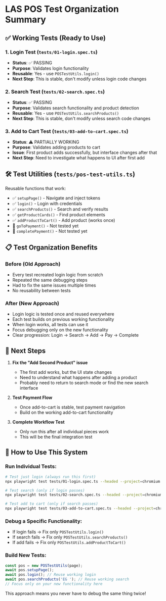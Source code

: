 # LAS POS Test Organization Summary

## ✅ Working Tests (Ready to Use)

### 1. Login Test (`tests/01-login.spec.ts`)
- **Status**: ✅ PASSING
- **Purpose**: Validates login functionality
- **Reusable**: Yes - use `POSTestUtils.login()`
- **Next Step**: This is stable, don't modify unless login code changes

### 2. Search Test (`tests/02-search.spec.ts`) 
- **Status**: ✅ PASSING
- **Purpose**: Validates search functionality and product detection
- **Reusable**: Yes - use `POSTestUtils.searchProducts()`
- **Next Step**: This is stable, don't modify unless search code changes

### 3. Add to Cart Test (`tests/03-add-to-cart.spec.ts`)
- **Status**: ⚠️ PARTIALLY WORKING
- **Purpose**: Validates adding products to cart
- **Issue**: First product adds successfully, but interface changes after that
- **Next Step**: Need to investigate what happens to UI after first add

## 🛠️ Test Utilities (`tests/pos-test-utils.ts`)

Reusable functions that work:
- ✅ `setupPage()` - Navigate and inject tokens
- ✅ `login()` - Login with credentials
- ✅ `searchProducts()` - Search and verify results 
- ✅ `getProductCards()` - Find product elements
- ✅ `addProductToCart()` - Add product (works once)
- 🔧 `goToPayment()` - Not tested yet
- 🔧 `completePayment()` - Not tested yet

## 📋 Test Organization Benefits

### Before (Old Approach)
- Every test recreated login logic from scratch
- Repeated the same debugging steps
- Had to fix the same issues multiple times
- No reusability between tests

### After (New Approach)
- Login logic is tested once and reused everywhere
- Each test builds on previous working functionality
- When login works, all tests can use it
- Focus debugging only on the new functionality
- Clear progression: Login → Search → Add → Pay → Complete

## 🎯 Next Steps

1. **Fix the "Add Second Product" issue**
   - The first add works, but the UI state changes
   - Need to understand what happens after adding a product
   - Probably need to return to search mode or find the new search interface

2. **Test Payment Flow**
   - Once add-to-cart is stable, test payment navigation
   - Build on the working add-to-cart functionality

3. **Complete Workflow Test**
   - Only run this after all individual pieces work
   - This will be the final integration test

## 🔧 How to Use This System

### Run Individual Tests:
```bash
# Test just login (always run this first)
npx playwright test tests/01-login.spec.ts --headed --project=chromium

# Test search (only if login passes)
npx playwright test tests/02-search.spec.ts --headed --project=chromium

# Test add to cart (only if search passes)
npx playwright test tests/03-add-to-cart.spec.ts --headed --project=chromium
```

### Debug a Specific Functionality:
- If login fails → Fix only `POSTestUtils.login()`
- If search fails → Fix only `POSTestUtils.searchProducts()`  
- If add fails → Fix only `POSTestUtils.addProductToCart()`

### Build New Tests:
```typescript
const pos = new POSTestUtils(page);
await pos.setupPage();
await pos.login(); // Reuse working login
await pos.searchProducts('EG '); // Reuse working search
// Focus only on your new functionality here
```

This approach means you never have to debug the same thing twice!
